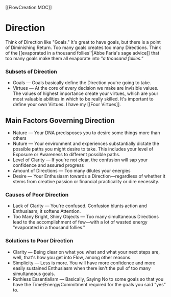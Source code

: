  [[FlowCreation MOC]]
# Direction
Think of Direction like "Goals." It's great to have goals, but there is a point of Diminishing Return. Too many goals creates too many Directions. Think of the [[evaporated in a thousand follies''|Abbe Faria's sage advice]] that too many goals make them all evaporate into *"a thousand follies."*

### Subsets of Direction
- Goals — Goals basically define the Direction you're going to take.
- Virtues — At the core of every decision we make are invisible values. The values of highest importance create your virtues, which are your most valuable abilities in which to be really skilled. It's important to define your own Virtues. I have my [[Four Virtues]].

## Main Factors Governing Direction
- Nature — Your DNA predisposes you to desire some things more than others
- Nuture — Your environment and experiences substantially dictate the possible paths you might desire to take. This includes your level of Exposure or Awareness to different possible paths.
- Level of Clarity — If you're not clear, the confusion will sap your confidence and assured progress
- Amount of Directions — Too many dilutes your energies
- Desire — Your Enthusiasm towards a Direction—regardless of whether it stems from creative passion or financial practicality or dire necessity. 

### Causes of Poor Direction
- Lack of Clarity — You're confused. Confusion blunts action and Enthusiasm; it softens Attention.
- Too Many Bright, Shiny Objects — Too many simultaneous Directions lead to the accomplishment of few—with a lot of wasted energy "evaporated in a thousand follies." 

### Solutions to Poor Direction
- Clarity — Being clear on what you what and what your next steps are, well, that's how you get into Flow, among other reasons.
- Simplicity — Less is more. You will have more confidence and more easily sustained Enthusiasm when there isn't the pull of too many simultaneous goals.
- Ruthless Essentialism — Basically, Saying No to some goals so that you have the Time/Energy/Commitment required for the goals you said "yes" to.